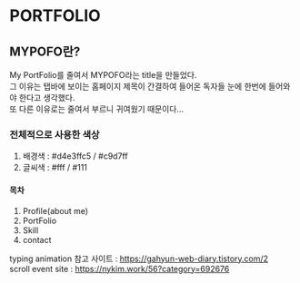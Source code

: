 # PORTFOLIO 
## MYPOFO란?
 My PortFolio를 줄여서 MYPOFO라는 title을 만들었다.<br>
 그 이유는 탭바에 보이는 홈페이지 제목이 간결하여 들어온 독자들 눈에 한번에 들어와야 한다고 생각했다.<br>
 또 다른 이유로는 줄여서 부르니 귀여웠기 때문이다...


### 전체적으로 사용한 색상
1. 배경색 : #d4e3ffc5 / #c9d7ff
2. 글씨색 : #fff / #111

#### 목차
 1. Profile(about me)
 2. PortFolio
 3. Skill
 4. contact 
  
typing animation 참고 사이트 : https://gahyun-web-diary.tistory.com/2 <br>
scroll event site : https://nykim.work/56?category=692676